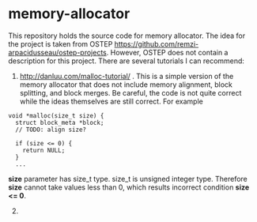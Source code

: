 # memory-allocator
This repository holds the source code for memory allocator. The idea for the project is taken from OSTEP https://github.com/remzi-arpacidusseau/ostep-projects. However, OSTEP does not contain a description for this project. There are several tutorials I can recommend:

1) http://danluu.com/malloc-tutorial/ . This is a simple version of the memory allocator that does not include memory alignment, block splitting, and block merges. Be careful, the code is not quite correct while the ideas themselves are still correct. For example
```
void *malloc(size_t size) {
  struct block_meta *block;
  // TODO: align size?

  if (size <= 0) {
    return NULL;
  }
  ...
```
**size** parameter has size_t type. size_t is unsigned integer type. Therefore **size** cannot take values less than 0, which results incorrect condition **size <= 0**. 

2) 
